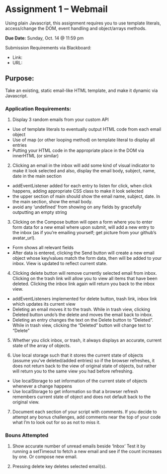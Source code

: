 # Assignment 1 – Webmail

Using plain Javascript, this assignment requires you to use template literals, access/change the DOM, event handling and object/arrays methods.

**Due Date:**  Sunday, Oct. 14 @ 11:59 pm 

Submission Requirements via Blackboard:
* Link: 
* URL: 

## Purpose: 
Take an existing, static email-like HTML template, and make it dynamic via Javascript.


### Application Requirements: 

1.	Display 3 random emails from your custom API
  *	Use of template literals to eventually output HTML code from each email object
  * Use of map (or other looping method) on template literal to display all entries
  * Putting your HTML code in the appropriate place in the DOM via innerHTML (or similar)

2.	Clicking an email in the inbox will add some kind of visual indicator to make it look selected and also, display the email body, subject, name, date in the main section
  *	addEventListener added for each entry to listen for click, when click happens, adding appropriate CSS class to make it look selected
  * the upper section of main should show the email name, subject, date.    In the main section, show the email body.
  * avoid any ‘undefined’ from showing on any fields by gracefully outputting an empty string

3.	Clicking on the Compose button will open a form where you to enter form data for a new email where upon submit, will add a new entry to the inbox (as if you’re emailing yourself; get picture from your github’s avatar_url).
  *	Form shows all relevant fields
  *	After data is entered, clicking the Send button will create a new email  object whose key/values match the form data, then will be added to your inbox.  View is updated to reflect current state.

4.	Clicking delete button will remove currently selected email from inbox.  Clicking on the trash link will allow you to view all items that have been deleted.  Clicking the inbox link again will return you back to the inbox view.
  *	addEventListeners implemented for delete button, trash link, inbox link which updates its current view
  *	Deleting an email moves it to the trash.  While in trash view, clicking Deleted button undo’s the delete and moves the email back to inbox.
  *	Deleting an entry changes the text on the Delete button to “Deleted”.  While in trash view, clicking the “Deleted” button will change text to “Delete”

5.	Whether you click inbox, or trash, it always displays an accurate, current state of the array of objects.  

6.	Use local storage such that it stores the current state of objects (assume  you’ve deleted/added entries) so if the browser refreshes, it does not return back to the view of original state of objects, but rather will return you to the same view you had before refreshing.
  *	Use localStorage to set information of the current state of objects whenever a change happens
  *	Use localStorage to get information so that a browser refresh remembers current state of object and does not default back to the original view.

7.	Document each section of your script with comments.   If you decide to attempt any bonus challenges, add comments near the top of your code what I’m to look out for so as not to miss it.

### Bouns Attempted
1. Show accurate number of unread emails beside ‘Inbox’ Test it by running a setTimeout to fetch a new email and see if the count increases by one.  Or compose new email.

2. Pressing delete key deletes selected email(s).
